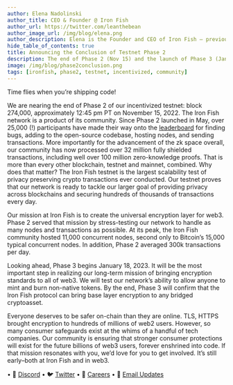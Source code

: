 ```yaml
---
author: Elena Nadolinski
author_title: CEO & Founder @ Iron Fish
author_url: https://twitter.com/leanthebean
author_image_url: /img/blog/elena.png
author_description: Elena is the Founder and CEO of Iron Fish — previously worked at Microsoft and Airbnb. Fell down the cryptocurrency rabbit hole in 2017. Really didn't want her insurance to know she eats pizza.
hide_table_of_contents: true
title: Announcing the Conclusion of Testnet Phase 2
description: The end of Phase 2 (Nov 15) and the launch of Phase 3 (Jan 18).
image: /img/blog/phase2conclusion.png
tags: [ironfish, phase2, testnet, incentivized, community]
---
```


Time flies when you’re shipping code!

We are nearing the end of Phase 2 of our incentivized testnet: block 274,000, approximately 12:45 pm PT on November 15, 2022. The Iron Fish network is a product of its community. Since Phase 2 launched in May, over 25,000 (!) participants have made their way onto the [leaderboard](https://testnet.ironfish.network/leaderboard) for finding bugs, adding to the open-source codebase, hosting nodes, and sending transactions. More importantly for the advancement of the zk space overall, our community has now processed over 32 million fully shielded transactions, including well over 100 million zero-knowledge proofs. That is more than every other blockchain, testnet and mainnet, combined. Why does that matter? The Iron Fish testnet is the largest scalability test of privacy preserving crypto transactions ever conducted. Our testnet proves that our network is ready to tackle our larger goal of providing privacy across blockchains and securing hundreds of thousands of transactions every day.

Our mission at Iron Fish is to create the universal encryption layer for web3. Phase 2 served that mission by stress-testing our network to handle as many nodes and transactions as possible. At its peak, the Iron Fish community hosted 11,000 concurrent nodes, second only to Bitcoin’s 15,000 typical concurrent nodes. In addition, Phase 2 averaged 300k transactions per day.

Looking ahead, Phase 3 begins January 18, 2023. It will be the most important step in realizing our long-term mission of bringing encryption standards to all of web3. We will test our network’s ability to allow anyone to mint and burn non-native tokens. By the end, Phase 3 will confirm that the Iron Fish protocol can bring base layer encryption to any bridged cryptoasset.

Everyone deserves to be safer on-chain than they are online. TLS, HTTPS brought encryption to hundreds of millions of web2 users. However, so many consumer safeguards exist at the whims of a handful of tech companies. Our community is ensuring that stronger consumer protections will exist for the future billions of web3 users, forever enshrined into code. If that mission resonates with you, we’d love for you to get involved. It’s still early–both at Iron Fish and in web3.

• 🎤 [Discord](https://discord.gg/ironfish)
• 🐦 [Twitter](https://twitter.com/ironfishcrypto)
• 🚀 [Careers](https://ironfish.network/careers)
• 📧 [Email Updates](https://ironfish.network/#email-signup)
